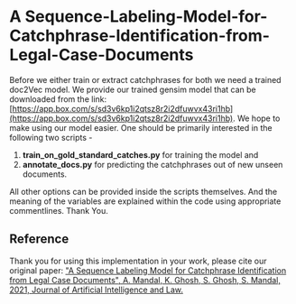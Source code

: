 # A Sequence-Labeling-Model-for-Catchphrase-Identification-from-Legal-Case-Documents

Before we either train or extract catchphrases for both we need a trained doc2Vec model. We provide our trained gensim model that can be downloaded from the link: [https://app.box.com/s/sd3v6kp1i2qtsz8r2i2dfuwvx43ri1hb](https://app.box.com/s/sd3v6kp1i2qtsz8r2i2dfuwvx43ri1hb). We hope to make using our model easier.
One should be primarily interested in the following two scripts - 
1. **train_on_gold_standard_catches.py** for training the model and 
2. **annotate_docs.py** for predicting the catchphrases out of new unseen documents.

All other options can be provided inside the scripts themselves. And the meaning of the variables are explained within the code using appropriate commentlines.
Thank You.
## Reference
Thank you for using this implementation in your work, please cite our original paper:
["A Sequence Labeling Model for Catchphrase Identification from Legal Case Documents", A. Mandal, K. Ghosh, S. Ghosh, S. Mandal, 2021, Journal of Artificial Intelligence and Law.](https://www.springer.com/journal/10506)
